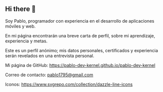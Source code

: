 ## Hi there 👋

Soy Pablo, programador con experiencia en el desarrollo de aplicaciones móviles y web.

En mi página encontrarán una breve carta de perfil, sobre mi aprendizaje, experiencia y metas.

Este es un perfil anónimo; mis datos personales, certificados y experiencia serán revelados en una entrevista personal.

Mi página de GitHub: https://pablo-dev-kernel.github.io/pablo-dev-kernel

Correo de contacto: pablo1795@gmail.com

Iconos: https://www.svgrepo.com/collection/dazzle-line-icons

<!--
**pablo-dev-kernel/pablo-dev-kernel** is a ✨ _special_ ✨ repository because its `README.md` (this file) appears on your GitHub profile.

Here are some ideas to get you started:

- 🔭 I’m currently working on ...
- 🌱 I’m currently learning ...
- 👯 I’m looking to collaborate on ...
- 🤔 I’m looking for help with ...
- 💬 Ask me about ...
- 📫 How to reach me: ...
- 😄 Pronouns: ...
- ⚡ Fun fact: ...
-->
